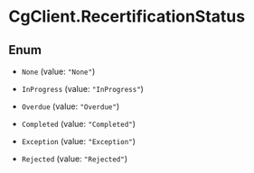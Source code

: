 # CgClient.RecertificationStatus

## Enum


* `None` (value: `"None"`)

* `InProgress` (value: `"InProgress"`)

* `Overdue` (value: `"Overdue"`)

* `Completed` (value: `"Completed"`)

* `Exception` (value: `"Exception"`)

* `Rejected` (value: `"Rejected"`)


